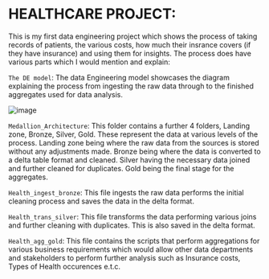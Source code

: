 # HEALTHCARE PROJECT:

This is my first data engineering project which shows the process of taking records of patients, the various costs, how much their insrance covers (if they have insurance)  and using them for insights.
The process does have various parts which I would mention and explain:

`The DE model`: The data Engineering model showcases the diagram explaining the process from ingesting the raw data through to the finished aggregates used for data analysis.

![image](https://github.com/user-attachments/assets/286d326f-9b42-48a2-b0d5-3568191dec42)


`Medallion_Architecture`: This folder contains a further 4 folders, Landing zone, Bronze, Silver, Gold. These represent the data at various levels of the process. Landing zone being where the raw data from the sources is stored without any adjustments made. Bronze being where the data is converted to a delta table format and cleaned. Silver having the necessary data joined and further cleaned for duplicates. Gold being the final stage for the aggregates.

`Health_ingest_bronze`: This file ingests the raw data performs the initial cleaning process and saves the data in the delta format.

`Health_trans_silver`: This file transforms the data performing various joins and further cleaning with duplicates. This is also saved in the delta format.

`Health_agg_gold`: This file contains the scripts that perform aggregations for various business requirements which would allow other data departments and stakeholders to perform further analysis such as Insurance costs, Types of Health occurences e.t.c.
